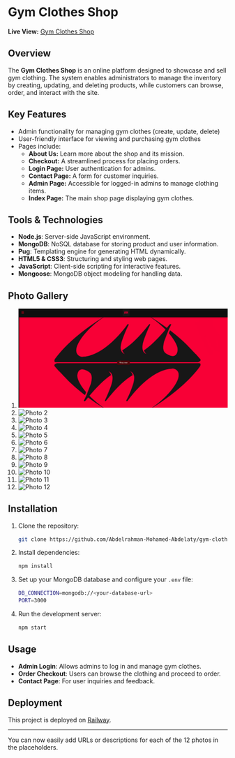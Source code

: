 # Gym Clothes Shop

**Live View:** [Gym Clothes Shop](https://gym-clothes-online-production.up.railway.app/)

## Overview
The **Gym Clothes Shop** is an online platform designed to showcase and sell gym clothing. The system enables administrators to manage the inventory by creating, updating, and deleting products, while customers can browse, order, and interact with the site.

## Key Features
- Admin functionality for managing gym clothes (create, update, delete)
- User-friendly interface for viewing and purchasing gym clothes
- Pages include:
    - **About Us:** Learn more about the shop and its mission.
    - **Checkout:** A streamlined process for placing orders.
    - **Login Page:** User authentication for admins.
    - **Contact Page:** A form for customer inquiries.
    - **Admin Page:** Accessible for logged-in admins to manage clothing items.
    - **Index Page:** The main shop page displaying gym clothes.

## Tools & Technologies
- **Node.js**: Server-side JavaScript environment.
- **MongoDB**: NoSQL database for storing product and user information.
- **Pug**: Templating engine for generating HTML dynamically.
- **HTML5 & CSS3**: Structuring and styling web pages.
- **JavaScript**: Client-side scripting for interactive features.
- **Mongoose**: MongoDB object modeling for handling data.

## Photo Gallery
1. ![Photo 1](https://github.com/Abdelrahman-Mohamed-Abdelaty/gym-clothes-online/blob/main/projectPhotos/img.png)
2. ![Photo 2](https://github.com/Abdelrahman-Mohamed-Abdelaty/gym-clothes-online/blob/main/projectPhotos/img1.png)
3. ![Photo 3](https://github.com/Abdelrahman-Mohamed-Abdelaty/gym-clothes-online/blob/main/projectPhotos/img2.png)
4. ![Photo 4](https://github.com/Abdelrahman-Mohamed-Abdelaty/gym-clothes-online/blob/main/projectPhotos/img3.png)
5. ![Photo 5](https://github.com/Abdelrahman-Mohamed-Abdelaty/gym-clothes-online/blob/main/projectPhotos/img4.png)
6. ![Photo 6](https://github.com/Abdelrahman-Mohamed-Abdelaty/gym-clothes-online/blob/main/projectPhotos/img5.png)
7. ![Photo 7](https://github.com/Abdelrahman-Mohamed-Abdelaty/gym-clothes-online/blob/main/projectPhotos/img6.png)
8. ![Photo 8](https://github.com/Abdelrahman-Mohamed-Abdelaty/gym-clothes-online/blob/main/projectPhotos/img7.png)
9. ![Photo 9](https://github.com/Abdelrahman-Mohamed-Abdelaty/gym-clothes-online/blob/main/projectPhotos/img8.png)
10. ![Photo 10](https://github.com/Abdelrahman-Mohamed-Abdelaty/gym-clothes-online/blob/main/projectPhotos/img9.png)
11. ![Photo 11](https://github.com/Abdelrahman-Mohamed-Abdelaty/gym-clothes-online/blob/main/projectPhotos/img10.png)
12. ![Photo 12](https://github.com/Abdelrahman-Mohamed-Abdelaty/gym-clothes-online/blob/main/projectPhotos/img11.png)


## Installation

1. Clone the repository:
   ```bash
   git clone https://github.com/Abdelrahman-Mohamed-Abdelaty/gym-clothes-online.git
   ```
2. Install dependencies:
   ```bash
   npm install
   ```
3. Set up your MongoDB database and configure your `.env` file:
   ```bash
   DB_CONNECTION=mongodb://<your-database-url>
   PORT=3000
   ```
4. Run the development server:
   ```bash
   npm start
   ```

## Usage
- **Admin Login**: Allows admins to log in and manage gym clothes.
- **Order Checkout**: Users can browse the clothing and proceed to order.
- **Contact Page**: For user inquiries and feedback.

## Deployment
This project is deployed on [Railway](https://railway.app/).

---

You can now easily add URLs or descriptions for each of the 12 photos in the placeholders.
